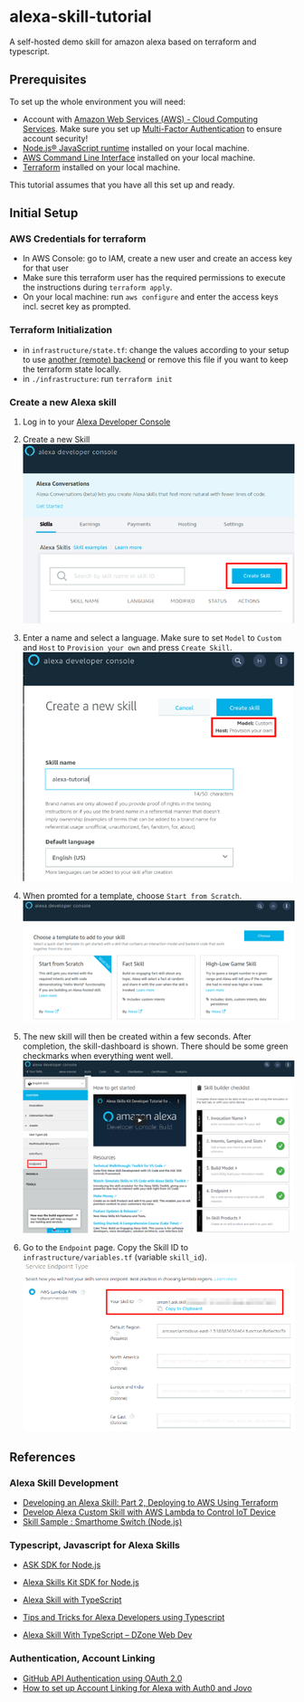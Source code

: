 # alexa-skill-tutorial
A self-hosted demo skill for amazon alexa based on terraform and typescript.

## Prerequisites

To set up the whole environment you will need:

- Account with [Amazon Web Services (AWS) - Cloud Computing Services](https://aws.amazon.com). Make sure you set up [Multi-Factor Authentication](https://aws.amazon.com/iam/details/mfa/) to ensure account security!
- [Node.js® JavaScript runtime](https://nodejs.org/en/) installed on your local machine.
- [AWS Command Line Interface](https://aws.amazon.com/cli/) installed on your local machine.
- [Terraform](https://learn.hashicorp.com/terraform/getting-started/install.html) installed on your local machine.

This tutorial assumes that you have all this set up and ready.
## Initial Setup

### AWS Credentials for terraform

- In AWS Console: go to IAM, create a new user and create an access key for that user
- Make sure this terraform user has the required permissions to execute the instructions during `terraform apply`.
- On your local machine: run `aws configure` and enter the access keys incl. secret key as prompted.

### Terraform Initialization

- in `infrastructure/state.tf`: change the values according to your setup to use [another (remote) backend](https://www.terraform.io/docs/backends/index.html) or remove this file if you want to keep the terraform state locally.
- in `./infrastructure`: run `terraform init`

### Create a new Alexa skill

1. Log in to your [Alexa Developer Console](https://developer.amazon.com/alexa/console/ask)
2. Create a new Skill
![](docs/alexa_console.png)
3. Enter a name and select a language. Make sure to set `Model` to `Custom` and `Host` to `Provision your own` and press `Create Skill`.
![](docs/create_skill.png)
4. When promted for a template, choose `Start from Scratch`.
![](docs/choose_template.png)
5. The new skill will then be created within a few seconds. After completion, the skill-dashboard is shown. There should be some green checkmarks when everything went well. 
![](docs/skill_dashboard.png)

6. Go to the `Endpoint` page. Copy the Skill ID to `infrastructure/variables.tf` (variable `skill_id`).
![](docs/skill_id.png)

## References

### Alexa Skill Development
- [Developing an Alexa Skill: Part 2, Deploying to AWS Using Terraform](https://www.adrianmilne.com/alexa-skill-part-2-aws-using-terraform/)
- [Develop Alexa Custom Skill with AWS Lambda to Control IoT Device](https://medium.com/coinmonks/alexa-custom-skill-with-aws-lambda-to-control-iot-device-68f37beac3fb)
- [Skill Sample : Smarthome Switch (Node.js)](https://github.com/alexa/skill-sample-nodejs-smarthome-switch)

### Typescript, Javascript for Alexa Skills

- [ASK SDK for Node.js](https://developer.amazon.com/en-US/docs/alexa/alexa-skills-kit-sdk-for-nodejs/overview.html)
- [Alexa Skills Kit SDK for Node.js](https://github.com/alexa/alexa-skills-kit-sdk-for-nodejs#readme)

- [Alexa Skill with TypeScript](https://github.com/xavidop/alexa-typescript-lambda-helloworld#lambda-function-in-typescript)
- [Tips and Tricks for Alexa Developers using Typescript](https://m.proxima.io/tips-and-tricks-for-alexa-developers-using-typescript-16c7a4176c79)
- [Alexa Skill With TypeScript – DZone Web Dev](https://graphicdon.com/2020/04/16/alexa-skill-with-typescript-dzone-web-dev/)

### Authentication, Account Linking
- [GitHub API Authentication using OAuth 2.0](https://insomnia.rest/blog/oauth2-github-api)
- [How to set up Account Linking for Alexa with Auth0 and Jovo](https://www.jovo.tech/tutorials/alexa-account-linking-auth0)